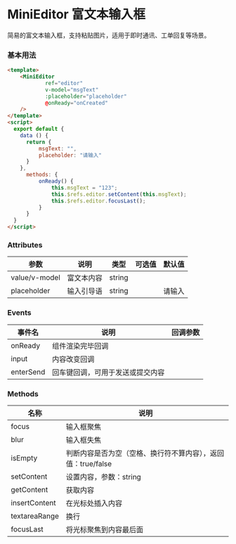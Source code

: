 # MiniEditor 富文本输入框

简易的富文本输入框，支持粘贴图片，适用于即时通讯、工单回复等场景。

### 基本用法

```html
<template>
    <MiniEditor
            ref="editor"
            v-model="msgText"
            :placeholder="placeholder"
            @onReady="onCreated"
    />
</template>
<script>
  export default {
    data () {
      return {
          msgText: "",
          placeholder: "请输入"
      }
    },
      methods: {
          onReady() {
              this.msgText = "123";
              this.$refs.editor.setContent(this.msgText);
              this.$refs.editor.focusLast();
          }
      }
  }
</script>

```

### Attributes

| 参数              | 说明                             | 类型            | 可选值 | 默认值 |
| ----------------- | -------------------------------- | --------------- | ------ | ------ |
| value/v-model              | 富文本内容   | string          |        |        |
| placeholder              |  输入引导语             | string  |   | 请输入 



### Events

| 事件名 | 说明               | 回调参数 |
| ------ | ------------------ | -------- |
| onReady  | 组件渲染完毕回调 |   |
| input  | 内容改变回调 |   |
| enterSend  | 回车键回调，可用于发送或提交内容 |   |

### Methods

| 名称	 | 说明               |  
| ------ | ------------------ | 
| focus  | 输入框聚焦 |
| blur  | 输入框失焦 |
| isEmpty  | 判断内容是否为空（空格、换行符不算内容），返回值：true/false |
| setContent  | 设置内容，参数：string |
| getContent  | 获取内容 |
| insertContent  | 在光标处插入内容 |
| textareaRange  | 换行 |
| focusLast  | 将光标聚焦到内容最后面 |
